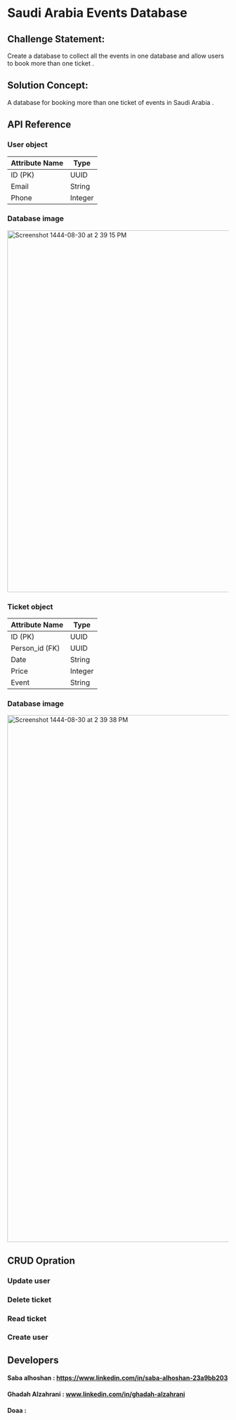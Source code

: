 

# Saudi Arabia Events Database




## Challenge Statement:
Create a database to collect all the events in one database and allow users to book more than one ticket .

## Solution Concept:
A database for booking more than one ticket of events in Saudi Arabia .


## API Reference 

### User object 


| Attribute Name  | Type |
| ------------- | ------------- |
|  ID (PK) | UUID   |
| Email | String  |
| Phone | Integer  |



### Database image

<img width="822" alt="Screenshot 1444-08-30 at 2 39 15 PM" src="https://user-images.githubusercontent.com/105789612/226893120-847cc7b5-b530-49a5-98e1-99502bf0bb27.png">


### Ticket object 


| Attribute Name  | Type |
| ------------- | ------------- |
|  ID (PK) | UUID   |
| Person_id (FK) | UUID  |
| Date | String  |
| Price | Integer  |
| Event | String  |


### Database image
<img width="1197" alt="Screenshot 1444-08-30 at 2 39 38 PM" src="https://user-images.githubusercontent.com/105789612/226893198-0d74e4d2-b70e-4033-8840-5294a8913a6a.png">


## CRUD Opration 


### Update user


### Delete ticket


### Read ticket


### Create user








## Developers
#### Saba alhoshan : https://www.linkedin.com/in/saba-alhoshan-23a9bb203
#### Ghadah Alzahrani : www.linkedin.com/in/ghadah-alzahrani
#### Doaa : 


